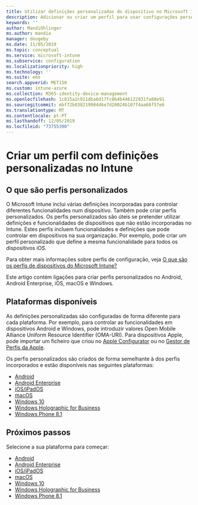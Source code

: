 ```yaml
---
title: Utilizar definições personalizadas do dispositivo no Microsoft Intune – Azure | Microsoft Docs
description: Adicionar ou criar um perfil para usar configurações personalizadas para os dispositivos Windows Phone, Windows 8.1, Windows 10 e posterior, Android, Android Enterprise, macOS e iOS usando o Microsoft Intune
keywords: ''
author: MandiOhlinger
ms.author: mandia
manager: dougeby
ms.date: 11/05/2019
ms.topic: conceptual
ms.service: microsoft-intune
ms.subservice: configuration
ms.localizationpriority: high
ms.technology: ''
ms.suite: ems
search.appverid: MET150
ms.custom: intune-azure
ms.collection: M365-identity-device-management
ms.openlocfilehash: 1c815a2c911dba6d17fc864b446122931fa88e91
ms.sourcegitcommit: ebf72b038219904d6e7d20024b107f4aa68f57e6
ms.translationtype: MT
ms.contentlocale: pt-PT
ms.lasthandoff: 12/05/2019
ms.locfileid: "73755390"
---
```

# <a name="create-a-profile-with-custom-settings-in-intune"></a>Criar um perfil com definições personalizadas no Intune

## <a name="what-are-custom-profiles"></a>O que são perfis personalizados

O Microsoft Intune inclui várias definições incorporadas para controlar diferentes funcionalidades num dispositivo. Também pode criar perfis personalizados. Os perfis personalizados são úteis se pretender utilizar definições e funcionalidades de dispositivos que não estão incorporadas no Intune. Estes perfis incluem funcionalidades e definições que pode controlar em dispositivos na sua organização. Por exemplo, pode criar um perfil personalizado que define a mesma funcionalidade para todos os dispositivos iOS.

Para obter mais informações sobre perfis de configuração, veja [O que são os perfis de dispositivos do Microsoft Intune?](device-profiles.md) 

Este artigo contém ligações para criar perfis personalizados no Android, Android Enterprise, iOS, macOS e Windows.

## <a name="available-platforms"></a>Plataformas disponíveis

As definições personalizadas são configuradas de forma diferente para cada plataforma. Por exemplo, para controlar as funcionalidades em dispositivos Android e Windows, pode introduzir valores Open Mobile Alliance Uniform Resource Identifier (OMA-URI). Para dispositivos Apple, pode importar um ficheiro que criou no [Apple Configurator](https://itunes.apple.com/us/app/apple-configurator-2/id1037126344?mt=12) ou no [Gestor de Perfis da Apple](https://support.apple.com/profile-manager).

Os perfis personalizados são criados de forma semelhante à dos perfis incorporados e estão disponíveis nas seguintes plataformas:

- [Android](../custom-settings-android.md)
- [Android Enterprise](../custom-settings-android-for-work.md)
- [iOS/iPadOS](custom-settings-ios.md)
- [macOS](custom-settings-macos.md)
- [Windows 10](custom-settings-windows-10.md)
- [Windows Holographic for Business](custom-settings-windows-holographic.md)
- [Windows Phone 8.1](custom-settings-windows-phone-8-1.md)

## <a name="next-steps"></a>Próximos passos

Selecione a sua plataforma para começar:

- [Android](../custom-settings-android.md)
- [Android Enterprise](../custom-settings-android-for-work.md)
- [iOS/iPadOS](custom-settings-ios.md)
- [macOS](custom-settings-macos.md)
- [Windows 10](custom-settings-windows-10.md)
- [Windows Holographic for Business](custom-settings-windows-holographic.md)
- [Windows Phone 8.1](custom-settings-windows-phone-8-1.md)

